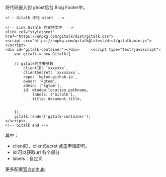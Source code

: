 
将代码嵌入到 ghost后台 Blog Footer中。
~~~
<!-- Gitalk 评论 start  -->

<!-- Link Gitalk 的支持文件  -->
<link rel="stylesheet" href="https://unpkg.com/gitalk/dist/gitalk.css">
<script src="https://unpkg.com/gitalk@latest/dist/gitalk.min.js"></script> 
<div id="gitalk-container"></div>     <script type="text/javascript">
    var gitalk = new Gitalk({

    // gitalk的主要参数
		clientID: `xxxxxxx`,
		clientSecret: `xxxxxxxx`,
		repo: `kgtom.github.io`,
		owner: 'kgtom',
		admin: ['kgtom'],
		id: window.location.pathname,
       		labels: ['Gitalk'],
       		title: document.title,
		
    
    });
    gitalk.render('gitalk-container');
</script> 
<!-- Gitalk end -->

~~~
其中：
* clientID、clientSecret [点击](https://github.com/settings/applications/new)申请即可。
* id:可以获取url 各个部分
* labels：自定义

更多配置[官方github](https://github.com/gitalk/gitalk#install)



